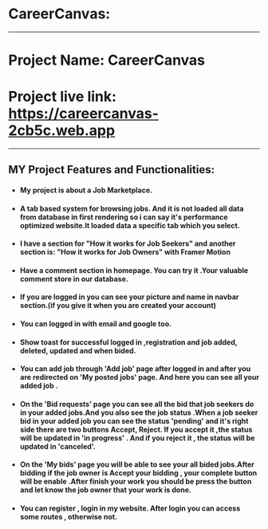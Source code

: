 # CareerCanvas:
***
# Project Name: CareerCanvas
# Project live link: https://careercanvas-2cb5c.web.app
***
## MY Project Features and Functionalities:
+ #### My project is about a Job Marketplace.
+ #### A tab based system for browsing jobs. And it is not loaded all data from database in first rendering so i can say it's performance  optimized website.It loaded data a specific tab which you select.
+ #### I have a section for "How it works for Job Seekers" and another section is: "How it works for Job Owners" with Framer Motion
+ #### Have a  comment section in homepage. You can try it .Your valuable comment store in our database.
+ #### If you are logged in you can see your picture and name in navbar section.(if you give it when you are created your account)
+ #### You can logged in with email and google too.
+ #### Show toast for successful logged in ,registration and job added, deleted, updated and when bided.
+ #### You can add job through 'Add job' page after logged in and after you are redirected on 'My posted jobs' page. And here you can see all your added job .
+ #### On the 'Bid requests' page you can see all the bid that job seekers do in your added jobs.And you also see the job status .When a job seeker bid in your added job you can see the status 'pending' and it's right side there are two buttons Accept, Reject. If you accept it ,the status will be updated in 'in progress' . And if you reject it , the status will be updated in 'canceled'.
+ #### On the 'My bids' page you will be able to see your all bided jobs.After bidding if the job owner is Accept your bidding , your complete button will be enable .After finish your work you should be press the button and let know the job owner that your work is done.
+ #### You can register , login in my website. After login you can access some routes , otherwise not.








